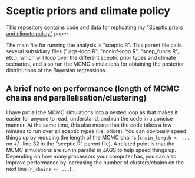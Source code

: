 # Sceptic priors and climate policy

This repository contains code and data for replicating my ["Sceptic priors and climate policy"](https://drive.google.com/file/d/0B6AgOxtQA9dTcjRmZkNjMVhuVFU/view?usp=sharing) paper.

The main file for running the analysis is "sceptic.R". This parent file calls several subsidiary files ("jags-loop.R", "noninf-loop.R", "scep_funcs.R", etc.), which will loop over the different sceptic prior types and climate scenarios, and also run the MCMC simulations for obtaining the posterior distributions of the Bayesian regressions.

## A brief note on performance (length of MCMC chains and parallelisation/clustering)
I have put all the MCMC simulations into a nested loop as that makes it easier for anyone to read, understand, and run the code in a concise manner. At the same time, this also means that the code takes a few minutes to run over all sceptic types (i.e. priors). You can obviously speed things up by reducing the length of the MCMC chains (`chain_length <- ...` on +/- line 32 in the "sceptic.R" parent file). A related point is that the MCMC simulations are run in parallel in JAGS to help speed things up. Depending on how many processors your computer has, you can also improve performance by increasing the number of clusters/chains on the next line (`n_chains <- ...`) .
